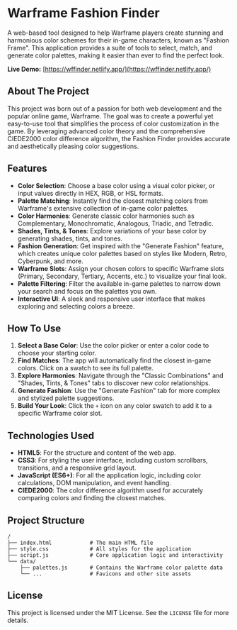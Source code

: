 # Warframe Fashion Finder

A web-based tool designed to help Warframe players create stunning and harmonious color schemes for their in-game characters, known as "Fashion Frame". This application provides a suite of tools to select, match, and generate color palettes, making it easier than ever to find the perfect look.

**Live Demo:** [https://wffinder.netlify.app/](https://wffinder.netlify.app/)

## About The Project

This project was born out of a passion for both web development and the popular online game, Warframe. The goal was to create a powerful yet easy-to-use tool that simplifies the process of color customization in the game. By leveraging advanced color theory and the comprehensive CIEDE2000 color difference algorithm, the Fashion Finder provides accurate and aesthetically pleasing color suggestions.

## Features

- **Color Selection**: Choose a base color using a visual color picker, or input values directly in HEX, RGB, or HSL formats.
- **Palette Matching**: Instantly find the closest matching colors from Warframe's extensive collection of in-game color palettes.
- **Color Harmonies**: Generate classic color harmonies such as Complementary, Monochromatic, Analogous, Triadic, and Tetradic.
- **Shades, Tints, & Tones**: Explore variations of your base color by generating shades, tints, and tones.
- **Fashion Generation**: Get inspired with the "Generate Fashion" feature, which creates unique color palettes based on styles like Modern, Retro, Cyberpunk, and more.
- **Warframe Slots**: Assign your chosen colors to specific Warframe slots (Primary, Secondary, Tertiary, Accents, etc.) to visualize your final look.
- **Palette Filtering**: Filter the available in-game palettes to narrow down your search and focus on the palettes you own.
- **Interactive UI**: A sleek and responsive user interface that makes exploring and selecting colors a breeze.

## How To Use

1.  **Select a Base Color**: Use the color picker or enter a color code to choose your starting color.
2.  **Find Matches**: The app will automatically find the closest in-game colors. Click on a swatch to see its full palette.
3.  **Explore Harmonies**: Navigate through the "Classic Combinations" and "Shades, Tints, & Tones" tabs to discover new color relationships.
4.  **Generate Fashion**: Use the "Generate Fashion" tab for more complex and stylized palette suggestions.
5.  **Build Your Look**: Click the `+` icon on any color swatch to add it to a specific Warframe color slot.

## Technologies Used

- **HTML5**: For the structure and content of the web app.
- **CSS3**: For styling the user interface, including custom scrollbars, transitions, and a responsive grid layout.
- **JavaScript (ES6+)**: For all the application logic, including color calculations, DOM manipulation, and event handling.
- **CIEDE2000**: The color difference algorithm used for accurately comparing colors and finding the closest matches.

## Project Structure

```
/
├── index.html            # The main HTML file
├── style.css             # All styles for the application
├── script.js             # Core application logic and interactivity
└── data/
    ├── palettes.js       # Contains the Warframe color palette data
    └── ...               # Favicons and other site assets
```

## License

This project is licensed under the MIT License. See the `LICENSE` file for more details.
